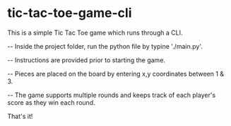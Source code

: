 # tic-tac-toe-game-cli
This is a simple Tic Tac Toe game which runs through a CLI.

-- Inside the project folder, run the python file by typine './main.py'.

-- Instructions are provided prior to starting the game.

-- Pieces are placed on the board by entering x,y coordinates between 1 & 3.

-- The game supports multiple rounds and keeps track of each player's score as they win each round.

That's it!
